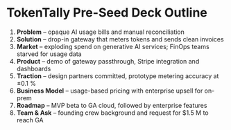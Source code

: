 # TokenTally Pre-Seed Deck Outline

1. **Problem** – opaque AI usage bills and manual reconciliation
2. **Solution** – drop-in gateway that meters tokens and sends clean invoices
3. **Market** – exploding spend on generative AI services; FinOps teams starved for usage data
4. **Product** – demo of gateway passthrough, Stripe integration and dashboards
5. **Traction** – design partners committed, prototype metering accuracy at ±0.1 %
6. **Business Model** – usage-based pricing with enterprise upsell for on-prem
7. **Roadmap** – MVP beta to GA cloud, followed by enterprise features
8. **Team & Ask** – founding crew background and request for $1.5 M to reach GA

